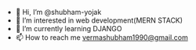 - 👋 Hi, I’m @shubham-yojak
- 👀 I’m interested in web development(MERN STACK)
- 🌱 I’m currently learning DJANGO
- 📫 How to reach me vermashubham1990@gmail.com

<!---
shubham-yojak/shubham-yojak is a ✨ special ✨ repository because its `README.md` (this file) appears on your GitHub profile.
You can click the Preview link to take a look at your changes.
--->
